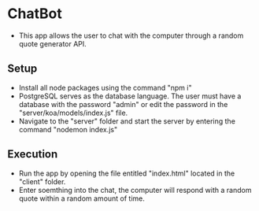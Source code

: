 # ChatBot

- This app allows the user to chat with the computer through a random quote generator API.

## Setup

- Install all node packages using the command "npm i"
- PostgreSQL serves as the database language. The user must have a database with the password "admin" or edit the password in the "server/koa/models/index.js" file.
- Navigate to the "server" folder and start the server by entering the command "nodemon index.js"

## Execution

- Run the app by opening the file entitled "index.html" located in the "client" folder.
- Enter soemthing into the chat, the computer will respond with a random quote within a random amount of time.
